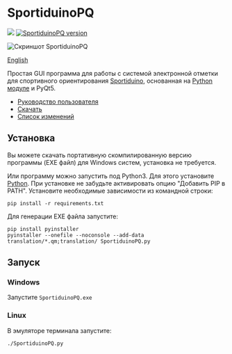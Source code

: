 # SportiduinoPQ

![](https://github.com/sportiduino/SportiduinoPQ/workflows/Python%20package/badge.svg)
[![SportiduinoPQ version](https://img.shields.io/github/v/release/sportiduino/sportiduinopq)](https://github.com/sportiduino/sportiduinopq/releases)

![Скриншот SportiduinoPQ](/images/main1.JPG)

[English](README.md)

Простая GUI программа для работы с системой электронной отметки для спортивного ориентирования [Sportiduino](https://github.com/sportiduino/sportiduino),
основанная на [Python модуле](https://github.com/sportiduino/sportiduinoPython) и PyQt5.

- [Руководство пользователя](https://github.com/sportiduino/sportiduino/blob/master/docs/ru/UserManual.md)
- [Скачать](https://github.com/sportiduino/SportiduinoPQ/releases)
- [Список изменений](CHANGELOG.ru.md)


## Установка

Вы можете скачать портативную скомпилированную версию программы (EXE файл) для Windows систем, установка не требуется.

Или программу можно запустить под Python3.
Для этого установите [Python](https://www.python.org/).
При установке не забудьте активировать опцию "Добавить PIP в PATH".
Установите необходимые зависимости из командной строки:

```commandline
pip install -r requirements.txt
```

Для генерации EXE файла запустите:

```commandline
pip install pyinstaller
pyinstaller --onefile --noconsole --add-data translation/*.qm;translation/ SportiduinoPQ.py
```

## Запуск

### Windows

Запустите `SportiduinoPQ.exe`

### Linux

В эмуляторе терминала запустите:

```sh
./SportiduinoPQ.py
```

